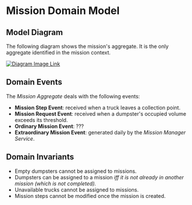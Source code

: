 # Mission Domain Model

## Model Diagram

The following diagram shows the mission's aggregate. It is the only aggregate identified in the mission context.

[![Diagram Image Link](https://tinyurl.com/2xwgbmtg)](https://tinyurl.com/2xwgbmtg)<!--![Diagram Image Link](./mission-domain-model.puml)-->

## Domain Events

The *Mission Aggregate* deals with the following events:

* **Mission Step Event**: received when a truck leaves a collection point.
* **Mission Request Event**: received when a dumpster's occupied volume exceeds its threshold.
* **Ordinary Mission Event**: ???
* **Extraordinary Mission Event**: generated daily by the *Mission Manager Service*.

## Domain Invariants

* Empty dumpsters cannot be assigned to missions.
* Dumpsters can be assigned to a mission *iff it is not already in another mission (which is not completed).*
* Unavailable trucks cannot be assigned to missions.
* Mission steps cannot be modified once the mission is created.